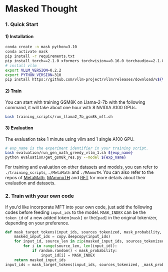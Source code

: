 # Masked Thought


### 1. Quick Start
#### 1) Installation
```bash
conda create -n mask python=3.10
conda activate mask
pip install -r requirements.txt
pip install torch==2.1.0 xformers torchvision==0.16.0 torchaudio==2.1.0 --index-url https://download.pytorch.org/whl/cu118
# install vllm
export VLLM_VERSION=0.2.2
export PYTHON_VERSION=310
pip install https://github.com/vllm-project/vllm/releases/download/v${VLLM_VERSION}/vllm-${VLLM_VERSION}+cu118-cp${PYTHON_VERSION}-cp${PYTHON_VERSION}-manylinux1_x86_64.whl torch==2.1.0 transformers==4.36.2
```
#### 2) Train
You can start with training GSM8K on Llama-2-7b with the following command, it will take about one hour with 8 NVIDIA
A100 GPUs.
```bash
bash training_scripts/run_llama2_7b_gsm8k_mft.sh
```
#### 3) Evaluation
The evaluation take 1 minute using vllm and 1 single A100 GPU.
```bash
# exp_name is the experiment identifier in your training script.
bash evaluation/run_gen_math_greedy_vllm_1.sh ${exp_name}
python evaluation/get_gsm8k_res.py --model ${exp_name}
```

For training and evaluation on other datasets and models, you can refer to ```./training_scripts```, ```./MetaMath``` and ```./MAmmoTH```.
You can also refer to the repos of [MetaMath](https://github.com/nlpxucan/WizardLM/tree/main/WizardMath), [MAmmoTH]() and [RFT](https://github.com/OFA-Sys/gsm8k-ScRel/tree/main) for more details about their evaluation and datasets.


### 2. Train with your own code
If you'd like incorporate MFT into your own code, just add the following codes before feeding `input_ids` to the model. `MASK_INDEX` can be the `token_id` of a new added token`[mask]` or the`[pad]` in the original tokenizer, depending on your preference.
```python
def mask_target_tokens(input_ids, sources_tokenized, mask_probability, MASK_INDEX, tokenizer):
    masked_input_ids = copy.deepcopy(input_ids)
    for input_id, source_len in zip(masked_input_ids, sources_tokenized["input_ids_lens"]):
        for i in range(source_len, len(input_id)):
            if random.random() < mask_probability:
                input_id[i] = MASK_INDEX
    return masked_input_ids
input_ids = mask_target_tokens(input_ids, sources_tokenized, _mask_probability, MASK_INDEX)
```

